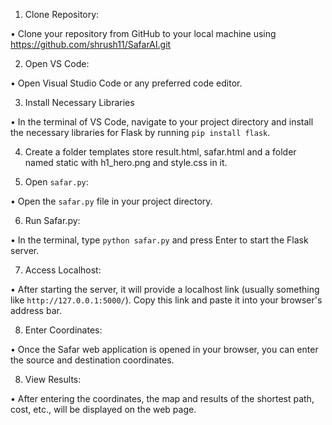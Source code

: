 1. Clone Repository:

•	Clone your repository from GitHub to your local machine using https://github.com/shrush11/SafarAI.git

2. Open VS Code: 

•	Open Visual Studio Code or any preferred code editor.

3. Install Necessary Libraries

•	In the terminal of VS Code, navigate to your project directory and install the necessary libraries for Flask by running `pip install flask`.

4. Create a folder templates store result.html, safar.html and a folder named static with h1_hero.png and style.css in it.

5. Open `safar.py`:

•	Open the `safar.py` file in your project directory.

6. Run Safar.py:

•	In the terminal, type `python safar.py` and press Enter to start the Flask server.

7. Access Localhost:

•	After starting the server, it will provide a localhost link (usually something like `http://127.0.0.1:5000/`). Copy this link and paste it into your browser's address bar.

8. Enter Coordinates:

•	Once the Safar web application is opened in your browser, you can enter the source and destination coordinates.

8. View Results:

•	After entering the coordinates, the map and results of the shortest path, cost, etc., will be displayed on the web page.
